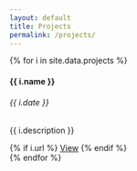 ```yaml
---
layout: default
title: Projects
permalink: /projects/
---
```

<article class="content">
    <div class="post">
        <div class="projects row">
            {% for i in site.data.projects %}
            <div class="col-sm-4">
                <div class="card project-card">
                    <div class="card-body">
                        <h4 class="card-title">{{ i.name }}</h4>
                        <h6 class="card-subtitle text-muted">{{ i.date }}</h6>
                        <p class="card-text">
                        {{ i.description }}
                        </p>
                    </div>
                    <div class="card-footer">
                        {% if i.url %}
                        <a href="{{ i.url }}" class="btn btn-raised btn-info" target="_blank">View</a>
                        {% endif %}
                    </div>
                </div>
            </div>
            {% endfor %}
        </div>
    </div>
</article>
